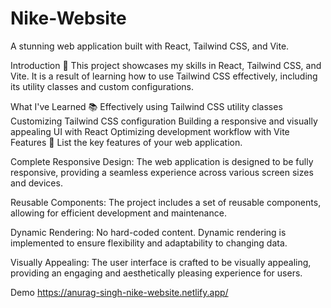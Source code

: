 # Nike-Website
A stunning web application built with React, Tailwind CSS, and Vite.

Introduction 🚀
This project showcases my skills in React, Tailwind CSS, and Vite. It is a result of learning how to use Tailwind CSS effectively, including its utility classes and custom configurations.

What I've Learned 📚
Effectively using Tailwind CSS utility classes
Customizing Tailwind CSS configuration
Building a responsive and visually appealing UI with React
Optimizing development workflow with Vite
Features 🌟
List the key features of your web application.

Complete Responsive Design: The web application is designed to be fully responsive, providing a seamless experience across various screen sizes and devices.

Reusable Components: The project includes a set of reusable components, allowing for efficient development and maintenance.

Dynamic Rendering: No hard-coded content. Dynamic rendering is implemented to ensure flexibility and adaptability to changing data.

Visually Appealing: The user interface is crafted to be visually appealing, providing an engaging and aesthetically pleasing experience for users.

Demo
https://anurag-singh-nike-website.netlify.app/
